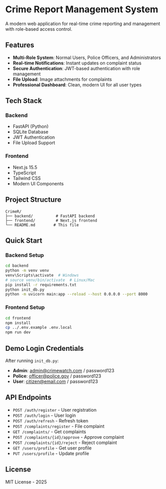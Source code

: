 # Crime Report Management System

A modern web application for real-time crime reporting and management with role-based access control.

## Features

- **Multi-Role System**: Normal Users, Police Officers, and Administrators
- **Real-time Notifications**: Instant updates on complaint status
- **Secure Authentication**: JWT-based authentication with role management
- **File Upload**: Image attachments for complaints
- **Professional Dashboard**: Clean, modern UI for all user types

## Tech Stack

### Backend
- FastAPI (Python)
- SQLite Database
- JWT Authentication
- File Upload Support

### Frontend
- Next.js 15.5
- TypeScript
- Tailwind CSS
- Modern UI Components

## Project Structure

```
CrimeR/
├── backend/          # FastAPI backend
├── frontend/         # Next.js frontend
└── README.md        # This file
```

## Quick Start

### Backend Setup
```bash
cd backend
python -m venv venv
venv\Scripts\activate  # Windows
# source venv/bin/activate  # Linux/Mac
pip install -r requirements.txt
python init_db.py
python -m uvicorn main:app --reload --host 0.0.0.0 --port 8000
```

### Frontend Setup
```bash
cd frontend
npm install
cp ../.env.example .env.local
npm run dev
```

## Demo Login Credentials

After running `init_db.py`:
- **Admin**: admin@crimewatch.com / password123
- **Police**: officer@police.gov / password123
- **User**: citizen@email.com / password123

## API Endpoints

- `POST /auth/register` - User registration
- `POST /auth/login` - User login
- `POST /auth/refresh` - Refresh token
- `POST /complaints/register` - File complaint
- `GET /complaints/` - Get complaints
- `POST /complaints/{id}/approve` - Approve complaint
- `POST /complaints/{id}/reject` - Reject complaint
- `GET /users/profile` - Get user profile
- `PUT /users/profile` - Update profile

## License

MIT License - 2025